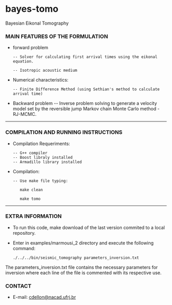# bayes-tomo
Bayesian Eikonal Tomography

### MAIN FEATURES OF THE FORMULATION

- forward problem

      -- Solver for calculating first arrival times using the eikonal equation.

      -- Isotropic acoustic medium
      
- Numerical characteristics:

      -- Finite Difference Method (using Sethian's method to calculate arrival time)
      
- Backward problem
      -- Inverse problem solving to generate a velocity model set by the reversible jump Markov chain Monte Carlo method - RJ-MCMC.
      
____________________________________________________________


### COMPILATION AND RUNNING INSTRUCTIONS

- Compilation Requeriments:

      -- G++ compiler
      -- Boost libraly installed
      -- Armadillo library installed
      
- Compilation:

      -- Use make file typing:
      
         make clean
      
         make tomo
  
____________________________________________________________


### EXTRA INFORMATION
   
- To run this code, make download of the last version commited to
   a local repository.
- Enter in examples/marmousi_2 directory and execute the following command:

      ./../../bin/seismic_tomography parameters_inversion.txt
   

The parameters_inversion.txt file contains the necessary parameters for 
inversion where each line of the file is commented with its respective use.
      
 ### CONTACT
 
 - E-mail: cdellon@nacad.ufrj.br
